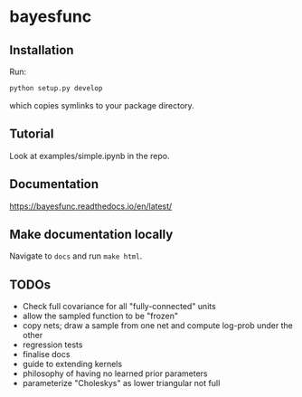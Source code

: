# bayesfunc

## Installation
Run:
```python
python setup.py develop
```
which copies symlinks to your package directory.

## Tutorial
Look at examples/simple.ipynb in the repo.

## Documentation
https://bayesfunc.readthedocs.io/en/latest/

## Make documentation locally
Navigate to `docs` and run `make html`.

## TODOs
- Check full covariance for all "fully-connected" units
- allow the sampled function to be "frozen"
- copy nets; draw a sample from one net and compute log-prob under the other
- regression tests
- finalise docs
- guide to extending kernels
- philosophy of having no learned prior parameters
- parameterize "Choleskys" as lower triangular not full
